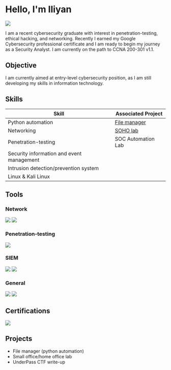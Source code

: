 # Hello, I'm Iliyan
<a href="https://www.linkedin.com/in/iliyan-iliev-cs/"><img src="https://img.shields.io/badge/-LinkedIn-0072b1?&style=for-the-badge&logo=linkedin&logoColor=white" /></a>


I am a recent cybersecurity graduate with interest in penetration-testing, ethical hacking, and networking.
Recently I earned my Google Cybersecurity professional certificate and I am ready to begin my journey as a Security Analyst.
I am currently on the path to CCNA 200-301 v1.1.

## Objective

I am currently aimed at entry-level cybersecurity position, as I am still developing my skills in information technology.

## Skills

| Skill                                         | Associated Project         |
|-----------------------------------------------|----------------------------|
| Python automation         | <a href="https://github.com/iliyan89/file-manager">File manager</a>|
| Networking | <a href="https://github.com/iliyan89/soho-lab">SOHO lab</a>|
| Penetration-testing         | SOC Automation Lab|
| Security information and event management
| Intrusion detection/prevention system
| Linux & Kali Linux

## Tools

### Network
<div>
    <img src="https://img.shields.io/badge/-Wireshark-1679A7?&style=for-the-badge&logo=Wireshark&logoColor=white" />
    <img src="https://img.shields.io/badge/-Suricata-EF3B2D?&style=for-the-badge&logo=Suricata&logoColor=white" />

</div>

### Penetration-testing
<div>
    <img src="https://img.shields.io/badge/-Kali_Linux-557C94?&style=for-the-badge&logo=kali-linux&logoColor=white" />
</div>

### SIEM
<div>
    <img src="https://img.shields.io/badge/-Splunk-000000?&style=for-the-badge&logo=Splunk&logoColor=white" />
    <img src="https://img.shields.io/badge/-Google_Chronicle-4285F4?&style=for-the-badge&logo=googlechronicle&logoColor=white" />
</div>

### General
<div>
    <img src="https://img.shields.io/badge/-SQL-00758F?&style=for-the-badge&logo=postgresql&logoColor=white" />
    <img src="https://img.shields.io/badge/-Python-3776AB?&style=for-the-badge&logo=python&logoColor=white" />
</div>

## Certifications
<div>
<img src="https://img.shields.io/badge/-Google_Cybersecurity_Professional_Certificate-4285F4?&style=for-the-badge&logo=google&logoColor=white" />
</div>

## Projects
- File manager (python automation)
- Small office/home office lab
- UnderPass CTF write-up
